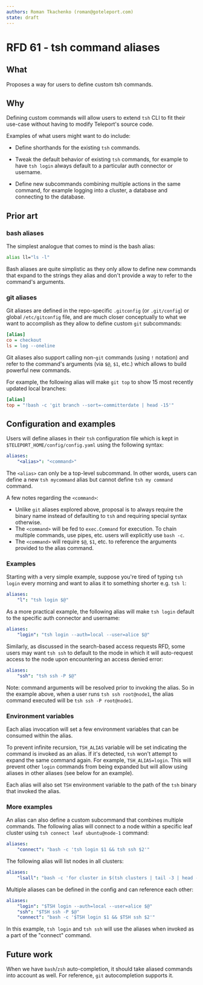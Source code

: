```yaml
---
authors: Roman Tkachenko (roman@goteleport.com)
state: draft
---
```


# RFD 61 - tsh command aliases

## What

Proposes a way for users to define custom tsh commands.

## Why

Defining custom commands will allow users to extend `tsh` CLI to fit their
use-case without having to modify Teleport's source code.

Examples of what users might want to do include:

- Define shorthands for the existing `tsh` commands.

- Tweak the default behavior of existing `tsh` commands, for example to have
  `tsh login` always default to a particular auth connector or username.

- Define new subcommands combining multiple actions in the same command, for
  example logging into a cluster, a database and connecting to the database.

## Prior art

### bash aliases

The simplest analogue that comes to mind is the bash alias:

```bash
alias ll="ls -l"
```

Bash aliases are quite simplistic as they only allow to define new commands
that expand to the strings they alias and don't provide a way to refer to the
command's arguments.

### git aliases

Git aliases are defined in the repo-specific `.gitconfig` (or `.git/config`)
or global `/etc/gitconfig` file, and are much closer conceptually to what we
want to accomplish as they allow to define custom `git` subcommands:

```ini
[alias]
co = checkout
ls = log --oneline
```

Git aliases also support calling non-`git` commands (using `!` notation) and
refer to the command's arguments (via `$@`, `$1`, etc.) which allows to build
powerful new commands.

For example, the following alias will make `git top` to show 15 most recently
updated local branches:

```ini
[alias]
top = "!bash -c 'git branch --sort=-committerdate | head -15'"
```

## Configuration and examples

Users will define aliases in their `tsh` configuration file which is kept
in `$TELEPORT_HOME/config/config.yaml` using the following syntax:

```yaml
aliases:
    "<alias>": "<command>"
```

The `<alias>` can only be a top-level subcommand. In other words, users can
define a new `tsh mycommand` alias but cannot define `tsh my command` command.

A few notes regarding the `<command>`:

- Unlike `git` aliases explored above, proposal is to always require the binary
  name instead of defaulting to `tsh` and requiring special syntax otherwise.
- The `<command>` will be fed to `exec.Command` for execution. To chain multiple
  commands, use pipes, etc. users will explicitly use `bash -c`.
- The `<command>` will require `$@`, `$1`, etc. to reference the arguments
  provided to the alias command.

### Examples

Starting with a very simple example, suppose you're tired of typing `tsh login`
every morning and want to alias it to something shorter e.g. `tsh l`:

```yaml
aliases:
    "l": "tsh login $@"
```

As a more practical example, the following alias will make `tsh login` default
to the specific auth connector and username:

```yaml
aliases:
    "login": "tsh login --auth=local --user=alice $@"
```

Similarly, as discussed in the search-based access requests RFD, some users
may want `tsh ssh` to default to the mode in which it will auto-request access
to the node upon encountering an access denied error:

```yaml
aliases:
    "ssh": "tsh ssh -P $@"
```

Note: command arguments will be resolved prior to invoking the alias. So in the
example above, when a user runs `tsh ssh root@node1`, the alias command executed
will be `tsh ssh -P root@node1`.

### Environment variables

Each alias invocation will set a few environment variables that can be consumed
within the alias.

To prevent infinite recursion, `TSH_ALIAS` variable will be set indicating the
command is invoked as an alias. If it's detected, `tsh` won't attempt to expand
the same command again. For example, `TSH_ALIAS=login`. This will prevent other
`login` commands from being expanded but will allow using aliases in other
aliases (see below for an example).

Each alias will also set `TSH` environment variable to the path of the `tsh`
binary that invoked the alias.

### More examples

An alias can also define a custom subcommand that combines multiple commands.
The following alias will connect to a node within a specific leaf cluster
using `tsh connect leaf ubuntu@node-1` command:

```yaml
aliases:
    "connect": "bash -c 'tsh login $1 && tsh ssh $2'"
```

The following alias will list nodes in all clusters:

```yaml
aliases:
    "lsall": "bash -c 'for cluster in $(tsh clusters | tail -3 | head -2 | cut -d \' \' -f1); tsh ls --cluster=$cluster; done'"
```

Multiple aliases can be defined in the config and can reference each other:

```yaml
aliases:
    "login": "$TSH login --auth=local --user=alice $@"
    "ssh": "$TSH ssh -P $@"
    "connect": "bash -c '$TSH login $1 && $TSH ssh $2'"
```

In this example, `tsh login` and `tsh ssh` will use the aliases when invoked
as a part of the "connect" command.

## Future work

When we have `bash`/`zsh` auto-completion, it should take aliased commands into
account as well. For reference, `git` autocompletion supports it.
